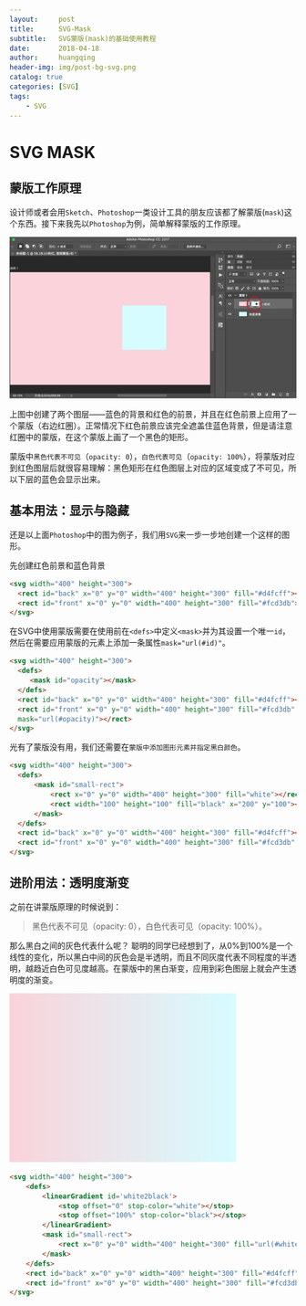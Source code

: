 ```yaml
---
layout:     post
title:      SVG-Mask
subtitle:   SVG蒙版(mask)的基础使用教程
date:       2018-04-18
author:     huangqing
header-img: img/post-bg-svg.png
catalog: true
categories: [SVG]
tags:
    - SVG
---
```


# SVG MASK

## 蒙版工作原理

设计师或者会用`Sketch`、`Photoshop`一类设计工具的朋友应该都了解蒙版(`mask`)这个东西。接下来我先以`Photoshop`为例，简单解释蒙版的工作原理。

![](/images/svg/3167226178-58dd33400b613_articlex.png)

上图中创建了两个图层——蓝色的背景和红色的前景，并且在红色前景上应用了一个蒙版（右边红圈）。正常情况下红色前景应该完全遮盖住蓝色背景，但是请注意红圈中的蒙版，在这个蒙版上画了一个黑色的矩形。

蒙版中`黑色代表不可见`（`opacity: 0`），`白色代表可见`（`opacity: 100%`），将蒙版对应到红色图层后就很容易理解：黑色矩形在红色图层上对应的区域变成了不可见，所以下层的蓝色会显示出来。

## 基本用法：显示与隐藏

还是以上面`Photoshop`中的图为例子，我们用`SVG`来一步一步地创建一个这样的图形。

先创建红色前景和蓝色背景

```html
<svg width="400" height="300">
  <rect id="back" x="0" y="0" width="400" height="300" fill="#d4fcff"></rect>
  <rect id="front" x="0" y="0" width="400" height="300" fill="#fcd3db"></rect> 
</svg> 
```

在SVG中使用蒙版需要在使用前在`<defs>`中定义`<mask>`并为其设置一个唯一`id`，然后在需要应用蒙版的元素上添加一条属性`mask="url(#id)"`。

```html
<svg width="400" height="300">
  <defs>
     <mask id="opacity"></mask> 
  </defs>
  <rect id="back" x="0" y="0" width="400" height="300" fill="#d4fcff"></rect> 
  <rect id="front" x="0" y="0" width="400" height="300" fill="#fcd3db"
  mask="url(#opacity)"></rect> 
</svg>
```

光有了蒙版没有用，我们还需要在`蒙版中添加图形元素并指定黑白颜色`。

```html
<svg width="400" height="300">
  <defs>
      <mask id="small-rect">
          <rect x="0" y="0" width="400" height="300" fill="white"></rect>
          <rect width="100" height="100" fill="black" x="200" y="100"></rect>
      </mask>
  </defs>
  <rect id="back" x="0" y="0" width="400" height="300" fill="#d4fcff"></rect>
  <rect id="front" x="0" y="0" width="400" height="300" fill="#fcd3db" mask="url(#small-rect)"></rect>
</svg>
```

## 进阶用法：透明度渐变

之前在讲蒙版原理的时候说到：

>黑色代表不可见（opacity: 0），白色代表可见（opacity: 100%）。

那么黑白之间的灰色代表什么呢？ 聪明的同学已经想到了，从0%到100%是一个线性的变化，所以黑白中间的灰色会是半透明，而且不同灰度代表不同程度的半透明，越趋近白色可见度越高。在蒙版中的黑白渐变，应用到彩色图层上就会产生透明度的渐变。

![](/images/svg/2457444353-58ddd7c114408_articlex.png)

```html
<svg width="400" height="300">
    <defs>
        <linearGradient id='white2black'>
            <stop offset="0" stop-color="white"></stop>
            <stop offset="100%" stop-color="black"></stop>
        </linearGradient>
        <mask id="small-rect">
            <rect x="0" y="0" width="400" height="300" fill="url(#white2black)"></rect>
        </mask>
    </defs>
    <rect id="back" x="0" y="0" width="400" height="300" fill="#d4fcff"></rect>
    <rect id="front" x="0" y="0" width="400" height="300" fill="#fcd3db" mask="url(#small-rect)"></rect>
</svg>
```